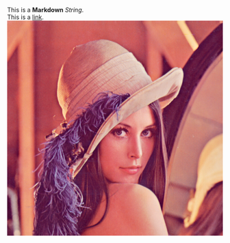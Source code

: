 This is a **Markdown** *String*.  
This is a [link](https://www.example.com).  
![This is an image](lenna.png)